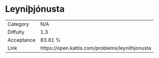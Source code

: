 # Leyniþjónusta

<table>
    <tr>
        <td>Category</td>
        <td>N/A</td>
    </tr>
    <tr>
        <td>Diffulty</td>
        <td>1.3</td>
    </tr>
    <tr>
        <td>Acceptance</td>
        <td>83.81 %</td>
    </tr>
    <tr>
        <td>Link</td>
        <td>https://open.kattis.com/problems/leynithjonusta</td>
    </tr>
</table>